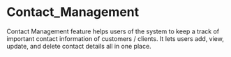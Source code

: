 # Contact_Management
Contact Management feature helps users of the system to keep a track of important contact information of customers / clients. It lets users add, view, update, and delete contact details all in one place. 
